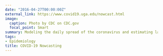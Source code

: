 ```yaml
---
date: "2016-04-27T00:00:00Z"
external_link: https://www.covid19.uga.edu/nowcast.html
image:
  caption: Photo by CDC on CDC.gov
  focal_point: Smart
summary: Modeling the daily spread of the coronavirus and estimating latent cases
tags:
- Epidemiology
title: COVID-19 Nowcasting
---
```

